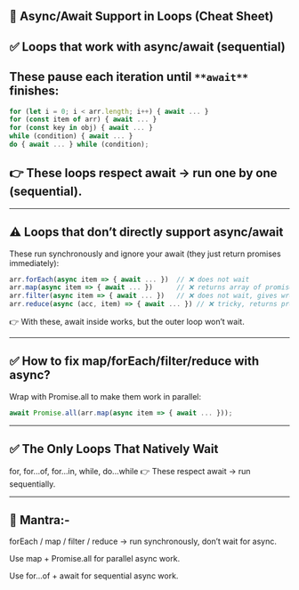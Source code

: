 ## 📝 Async/Await Support in Loops (Cheat Sheet)

## ✅ Loops that work with async/await (sequential)

## These pause each iteration until `**await**` finishes:

```js
for (let i = 0; i < arr.length; i++) { await ... }
for (const item of arr) { await ... }
for (const key in obj) { await ... }
while (condition) { await ... }
do { await ... } while (condition);
```

## 👉 These loops respect await → run one by one (sequential).

---

## ⚠️ Loops that don’t directly support async/await

These run synchronously and ignore your await (they just return promises immediately):

```js
arr.forEach(async item => { await ... })  // ❌ does not wait
arr.map(async item => { await ... })      // ❌ returns array of promises
arr.filter(async item => { await ... })   // ❌ does not wait, gives wrong results
arr.reduce(async (acc, item) => { await ... }) // ❌ tricky, returns promise chain
```

👉 With these, await inside works, but the outer loop won’t wait.

---

## ✅ How to fix map/forEach/filter/reduce with async?

Wrap with Promise.all to make them work in parallel:

```js
await Promise.all(arr.map(async item => { await ... }));
```

---

## ✅ The Only Loops That Natively Wait

for, for...of, for...in, while, do...while
👉 These respect await → run sequentially.

---

## 📝 Mantra:-

forEach / map / filter / reduce → run synchronously, don’t wait for async.

Use map + Promise.all for parallel async work.

Use for...of + await for sequential async work.
